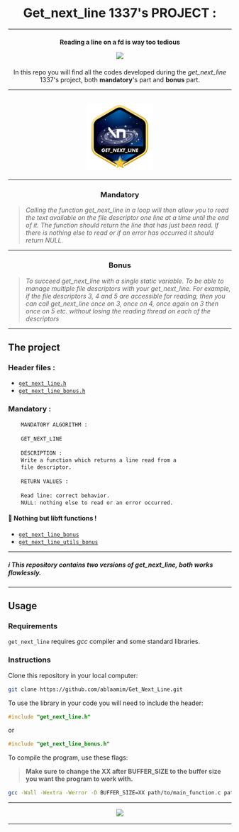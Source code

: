 <h1 align=center>
	<b>Get_next_line 1337's PROJECT : </b>
</h1>

---


<h4 align=center>
	Reading a line on a fd is way too tedious

</p>
<p align="center">
<img src="https://c.tenor.com/YSTuX1eo83gAAAAS/fist-mad.gif" width="300">
</p>

</h4>

<p align=center>
	In this repo you will find all the codes developed during the <i>get_next_line</i> 1337's project, both <b>mandatory</b>'s part and <b>bonus</b> part.
</p>

---

<div align=center>
<h2>
<img src=https://github.com/ablaamim/Get_Next_Line/blob/main/SRC/get_next_linem.png alt=ablaamim's 42Project Badge/>
</div>

---

<h3 align=center>
Mandatory
</h3>

> <i>Calling the function get_next_line in a loop will then allow you to read the text available on the file descriptor one line at a time until the end of it.
The function should return the line that has just been read. If there is nothing
else to read or if an error has occurred it should return NULL.</i>

<p align=center>

</p>

---

<h3 align=center>
Bonus
</h3>

> <i> To succeed get_next_line with a single static variable.
To be able to manage multiple file descriptors with your get_next_line. For
example, if the file descriptors 3, 4 and 5 are accessible for reading, then you can call get_next_line once on 3, once on 4, once again on 3 then once on 5 etc.
without losing the reading thread on each of the descriptors
</i>
<p align=center>

</p>

---

<h2>
The project
</h2>

### Header files :

- [`get_next_line.h`](get_next_line.h)
- [`get_next_line_bonus.h`](get_next_line_bonus.h)

### Mandatory :

```
	MANDATORY ALGORITHM :

	GET_NEXT_LINE

	DESCRIPTION :
	Write a function which returns a line read from a
	file descriptor.

	RETURN VALUES :

	Read line: correct behavior.
	NULL: nothing else to read or an error occurred.
```


#### :wrench: Nothing but libft functions !


- [`get_next_line_bonus`](get_next_line_bonus.c)
- [`get_next_line_utils_bonus`](get_next_line_utils_bonus.c)

---

##### :information_source: This repository contains two versions of get_next_line, both works flawlessly.

---

<h2>
Usage
</h2>

### Requirements

`get_next_line` requires *gcc* compiler and some standard libraries.

### Instructions

Clone this repository in your local computer:

```sh
git clone https://github.com/ablaamim/Get_Next_Line.git
```

To use the library in your code you will need to include the header:
```c
#include "get_next_line.h"
```
or
```c
#include "get_next_line_bonus.h"
```

To compile the program, use these flags:
> <b>Make sure to change the XX after BUFFER_SIZE to the buffer size you want the program to work with.</b>
```sh
gcc -Wall -Wextra -Werror -D BUFFER_SIZE=XX path/to/main_function.c path/to/get_next_line.c path/to/get_next_line_utils.c -I path/to/get_next_line.h 
```
---

</p>
<p align="center">
<img src="https://c.tenor.com/_1ZY0sOzXWcAAAAC/porky-pig-thats-all-folks.gif" width="450">
</p>

---
